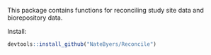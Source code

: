 This package contains functions for reconciling study site data and biorepository data.

Install:

``` r
devtools::install_github("NateByers/Reconcile")
```
